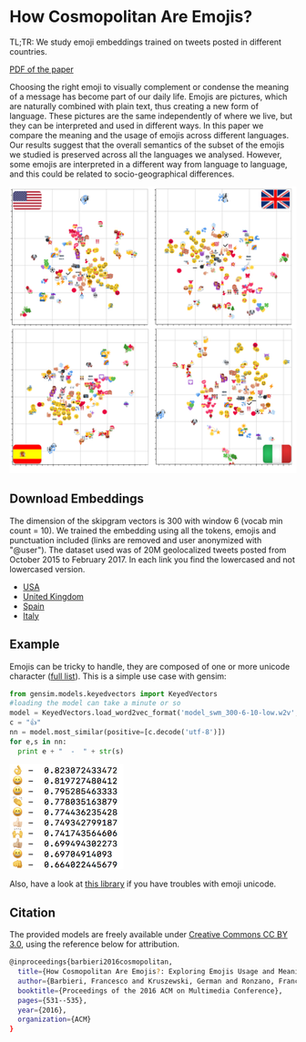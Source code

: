 # How Cosmopolitan Are Emojis?

TL;TR: We study emoji embeddings trained on tweets posted in different countries. 

[PDF of the paper](https://repositori.upf.edu/bitstream/handle/10230/32660/barbieri_MM16_emoj.pdf?sequence=1&isAllowed=y)

Choosing the right emoji to visually complement or condense the meaning of a message has become part of our daily life. Emojis are pictures, which are naturally combined with plain text, thus creating a new form of language. These pictures are the same independently of where we live, but they can be interpreted and used in different ways. 
In this paper we compare the meaning and the usage of emojis across different languages. Our results suggest that the overall semantics of the subset of the emojis we studied is preserved across all the languages we analysed. However, some emojis are interpreted in a different way from language to language, and this could be related to socio-geographical differences.

![alt text](https://raw.githubusercontent.com/fvancesco/acmmm2016/master/acmmm2016.png)

## Download Embeddings
The dimension of the skipgram vectors is 300 with window 6 (vocab min count = 10). We trained the embedding using all the tokens, emojis and punctuation included (links are removed and user anonymized with "@user"). The dataset used was of 20M geolocalized tweets posted from October 2015 to February 2017. In each link you find the lowercased and not lowercased version.

* [USA](https://drive.google.com/drive/folders/0B13VF_-CUsHPd3FqdVJ2c1ZJaXc?usp=sharing)
* [United Kingdom](https://drive.google.com/drive/folders/0B13VF_-CUsHPZkZnYXduYTA5VUU?usp=sharing)
* [Spain](https://drive.google.com/drive/folders/0B13VF_-CUsHPd3FqdVJ2c1ZJaXc?usp=sharing)
* [Italy](https://drive.google.com/drive/folders/0B13VF_-CUsHPUU85bjRSXzBKNFE?usp=sharing)

## Example
Emojis can be tricky to handle, they are composed of one or more unicode character ([full list](http://unicode.org/emoji/charts/full-emoji-list.html)). This is a simple use case with gensim:

```python
from gensim.models.keyedvectors import KeyedVectors
#loading the model can take a minute or so
model = KeyedVectors.load_word2vec_format('model_swm_300-6-10-low.w2v', binary=False)
c = "👍"
nn = model.most_similar(positive=[c.decode('utf-8')])
for e,s in nn:
  print e + "  -  " + str(s) 
```

<img src="output.png" data-canonical-src="https://gyazo.com/eb5c5741b6a9a16c692170a41a49c858.png" width="200" />

Also, have a look at [this library](https://github.com/fvancesco/emoji) if you have troubles with emoji unicode.

## Citation

The provided models are freely available under [Creative Commons CC BY 3.0](https://creativecommons.org/licenses/by/3.0/), using the reference below for attribution.

```bash
@inproceedings{barbieri2016cosmopolitan,
  title={How Cosmopolitan Are Emojis?: Exploring Emojis Usage and Meaning over Different Languages with Distributional Semantics},
  author={Barbieri, Francesco and Kruszewski, German and Ronzano, Francesco and Saggion, Horacio},
  booktitle={Proceedings of the 2016 ACM on Multimedia Conference},
  pages={531--535},
  year={2016},
  organization={ACM}
}
```
